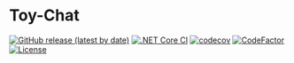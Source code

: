 # Toy-Chat

[![GitHub release (latest by date)](https://img.shields.io/github/v/release/nogic1008/dotnet-ci-example)](https://github.com/prtrans23/Toy-Chat/releases)
[![.NET Core CI](https://github.com/prtrans23/Toy-Chat/actions/workflows/dotnet.yml/badge.svg)](https://github.com/prtrans23/Toy-Chat/actions/workflows/dotnet.yml)
[![codecov](https://codecov.io/gh/prtrans23/Toy-Chat/branch/master/graph/badge.svg?token=wkwjZuMLHC)](https://prtrans23/Toy-Chat/nogic1008/dotnet-ci-example)
[![CodeFactor](https://www.codefactor.io/repository/prtrans23/Toy-Chat/dotnet-ci-example/badge)](https://www.codefactor.io/repository/github/prtrans23/Toy-Chat)
[![License](https://img.shields.io/github/license/prtrans23/Toy-Chat)](LICENSE)
